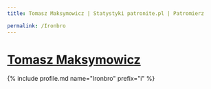```yaml
---
title: Tomasz Maksymowicz | Statystyki patronite.pl | Patromierz

permalink: /Ironbro
---
```


# [Tomasz Maksymowicz](https://patronite.pl/Ironbro)

{% include profile.md name="Ironbro" prefix="i" %}

